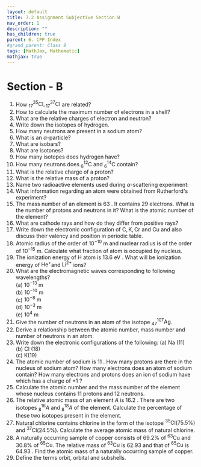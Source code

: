 ```yaml
---
layout: default
title: 7.2 Assignment Subjective Section B
nav_order: 1
description: ""
has_children: true
parent: 6. CPP Index
#grand_parent: Class 9
tags: [MathJax, Mathematic]
mathjax: true
---
```

# Section - B
1. How ${ }_{17}^{35} \mathrm{Cl},{ }_{17}^{37} \mathrm{Cl}$ are related?
2. How to calculate the maximum number of electrons in a shell?
3. What are the relative charges of electron and neutron?
4. Write down the isotopes of hydrogen.
5. How many neutrons are present in a sodium atom?
6. What is an $\alpha$-particle?
7. What are isobars?
8. What are isotones?
9. How many isotopes does hydrogen have?
10. How many neutrons does ${ }_6^{12} \mathrm{C}$ and ${ }_6^{14} \mathrm{C}$ contain?
11. What is the relative charge of a proton?
12. What is the relative mass of a proton?
13. Name two radioactive elements used during $\alpha$-scattering experiment:
14. What information regarding an atom were obtained from Rutherford's experiment?
15. The mass number of an element is 63 . It contains 29 electrons. What is the number of protons and neutrons in it? What is the atomic number of the element?
16. What are cathode rays and how do they differ from positive rays?
17. Write down the electronic configuration of $\mathrm{C}, \mathrm{K}, \mathrm{Cr}$ and Cu and also discuss their valency and position in periodic table.
18. Atomic radius of the order of $10^{-10} \mathrm{~m}$ and nuclear radius is of the order of $10^{-15} \mathrm{~m}$. Calculate what fraction of atom is occupied by nucleus.
19. The ionization energy of H atom is 13.6 eV . What will be ionization energy of $\mathrm{He}^{+}$and $\mathrm{Li}^{2+}$ ions?
20. What are the electromagnetic waves corresponding to following wavelengths?  
(a) $10^{-13} \mathrm{~m}$  
(b) $10^{-10} \mathrm{~m}$  
(c) $10^{-8} \mathrm{~m}$  
(d) $10^{-3} \mathrm{~m}$  
(e) $10^4 \mathrm{~m}$  
21. Give the number of neutrons in an atom of the isotope ${ }_{47}^{107} \mathrm{Ag}$.  
22. Derive a relationship between the atomic number, mass number and number of neutrons in an atom.  
23. Write down the electronic configurations of the following:
(a) Na (11)  
(b) Cl (18)  
(c) $\mathrm{K}(19)$  
24. The atomic number of sodium is 11 . How many protons are there in the nucleus of sodium atom? How many electrons does an atom of sodium contain? How many electrons and protons does an ion of sodium have which has a charge of +1 ?  
25. Calculate the atomic number and the mass number of the element whose nucleus contains 11 protons and 12 neutrons.  
26. The relative atomic mass of an element $A$ is 16.2 . There are two isotopes ${ }_8^{16} A$ and ${ }_8^{18} A$ of the element. Calculate the percentage of these two isotopes present in the element.  
27. Natural chlorine contains chlorine in the form of the isotope ${ }^{35} \mathrm{Cl}(75.5 \%)$ and ${ }^{37} \mathrm{Cl}(24.5 \%)$. Calculate the average atomic mass of natural chlorine.  
28. A naturally occurring sample of copper consists of $69.2 \%$ of ${ }^{63} \mathrm{Cu}$ and $30.8 \%$ of ${ }^{65} \mathrm{Cu}$. The relative mass of ${ }^{63} \mathrm{Cu}$ is 62.93 and that of ${ }^{65} \mathrm{Cu}$ is 64.93 . Find the atomic mass of a naturally occurring sample of copper.  
29. Define the terms orbit, orbital and subshells.  
